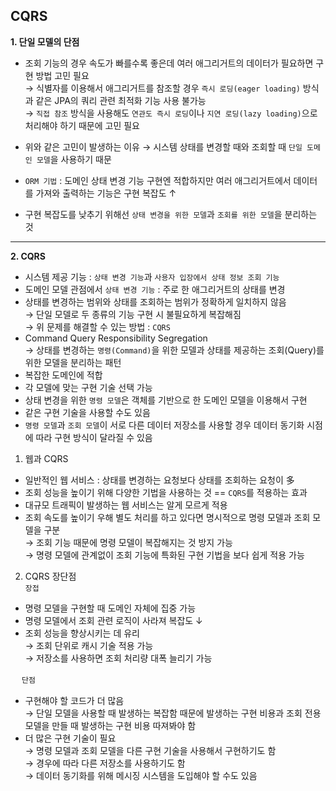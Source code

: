 ## CQRS

**1. 단일 모델의 단점**
- 조회 기능의 경우 속도가 빠를수록 좋은데 여러 애그리거트의 데이터가 필요하면 구현 방법 고민 필요\
→ 식별자를 이용해서 애그리거트를 참조할 경우 `즉시 로딩(eager loading)` 방식과 같은 JPA의 쿼리 관련 최적화 기능 사용 불가능\
→ `직접 참조` 방식을 사용해도 `연관도 즉시 로딩`이나 `지연 로딩(lazy loading)`으로 처리해야 하기 때문에 고민 필요

- 위와 같은 고민이 발생하는 이유 → 시스템 상태를 변경할 때와 조회할 때 `단일 도메인 모델`을 사용하기 때문
- `ORM 기법` : 도메인 상태 변경 기능 구현엔 적합하지만 여러 애그리거트에서 데이터를 가져와 출력하는 기능은 구현 복잡도 ↑
- 구현 복잡도를 낮추기 위해선 `상태 변경을 위한 모델`과 `조회를 위한 모델`을 분리하는 것

---

**2. CQRS**
- 시스템 제공 기능 : `상태 변경 기능`과 `사용자 입장에서 상태 정보 조회 기능`
- 도메인 모델 관점에서 `상태 변경 기능` : 주로 한 애그리거트의 상태를 변경
- 상태를 변경하는 범위와 상태를 조회하는 범위가 정확하게 일치하지 않음\
→ 단일 모델로 두 종류의 기능 구현 시 불필요하게 복잡해짐\
→ 위 문제를 해결할 수 있는 방법 : `CQRS`
- Command Query Responsibility Segregation\
→ 상태를 변경하는 `명령(Command)`을 위한 모델과 상태를 제공하는 조회(Query)를 위한 모델을 분리하는 패턴
- 복잡한 도메인에 적합
- 각 모델에 맞는 구현 기술 선택 가능
- 상태 변경을 위한 `명령 모델`은 객체를 기반으로 한 도메인 모델을 이용해서 구현
- 같은 구현 기술을 사용할 수도 있음
- `명령 모델`과 `조회 모델`이 서로 다른 데이터 저장소를 사용할 경우 데이터 동기화 시점에 따라 구현 방식이 달라질 수 있음

1. 웹과 CQRS
- 일반적인 웹 서비스 : 상태를 변경하는 요청보다 상태를 조회하는 요청이 多
- 조회 성능을 높이기 위해 다양한 기법을 사용하는 것 == `CQRS`를 적용하는 효과
- 대규모 트래픽이 발생하는 웹 서비스는 알게 모르게 적용
- 조회 속도를 높이기 우해 별도 처리를 하고 있다면 명시적으로 명령 모델과 조회 모델을 구분\
→ 조회 기능 때문에 명령 모델이 복잡해지는 것 방지 가능\
→ 명령 모델에 관계없이 조회 기능에 특화된 구현 기법을 보다 쉽게 적용 가능

2. CQRS 장단점\
`장접`
- 명령 모델을 구현할 때 도메인 자체에 집중 가능
- 명령 모델에서 조회 관련 로직이 사라져 복잡도 ↓
- 조회 성능을 향상시키는 데 유리\
→ 조회 단위로 캐시 기술 적용 가능\
→ 저장소를 사용하면 조회 처리량 대폭 늘리기 가능

　
`단점`
- 구현해야 할 코드가 더 많음\
→ 단일 모델을 사용할 때 발생하는 복잡함 때문에 발생하는 구현 비용과 조회 전용 모델을 만들 때 발생하는 구현 비용 따져봐야 함
- 더 많은 구현 기술이 필요\
→ 명령 모델과 조회 모델을 다른 구현 기술을 사용해서 구현하기도 함\
→ 경우에 따라 다른 저장소를 사용하기도 함\
→ 데이터 동기화를 위해 메시징 시스템을 도입해야 할 수도 있음
